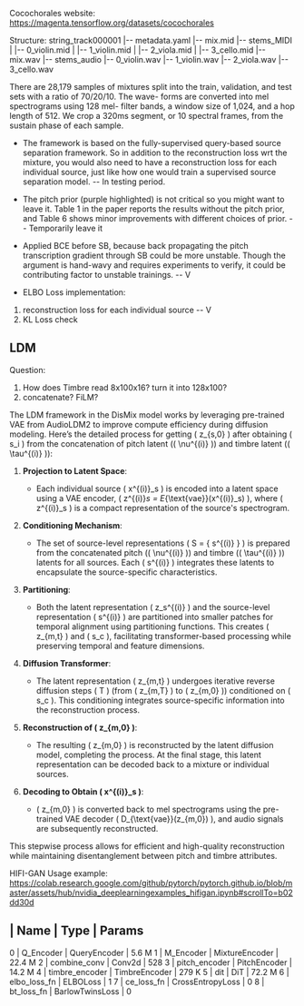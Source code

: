 Cocochorales website:
https://magenta.tensorflow.org/datasets/cocochorales

Structure:
string_track000001
   |-- metadata.yaml
   |-- mix.mid
   |-- stems_MIDI
   |    |-- 0_violin.mid
   |    |-- 1_violin.mid
   |    |-- 2_viola.mid
   |    |-- 3_cello.mid
   |-- mix.wav
   |-- stems_audio
        |-- 0_violin.wav
        |-- 1_violin.wav
        |-- 2_viola.wav
        |-- 3_cello.wav

There are 28,179 samples of mixtures split into the train, validation, and test sets with a ratio of 70/20/10. The wave- forms are converted into mel spectrograms using 128 mel- filter bands, a window size of 1,024, and a hop length of 512. We crop a 320ms segment, or 10 spectral frames, from the sustain phase of each sample.


- The framework is based on the fully-supervised query-based source separation framework. So in addition to the reconstruction loss wrt the mixture, you would also need to have a reconstruction loss for each individual source, just like how one would train a supervised source separation model. -- In testing period.

- The pitch prior (purple highlighted) is not critical so you might want to leave it. Table 1 in the paper reports the results without the pitch prior, and Table 6 shows minor improvements with different choices of prior. -- Temporarily leave it

- Applied BCE before SB, because back propagating the pitch transcription gradient through SB could be more unstable. Though the argument is hand-wavy and requires experiments to verify, it could be contributing factor to unstable trainings. -- V


- ELBO Loss implementation:
1. reconstruction loss for each individual source -- V
2. KL Loss check


## LDM
Question:
1. How does Timbre read 8x100x16? turn it into 128x100?
2. concatenate? FiLM?


The LDM framework in the DisMix model works by leveraging pre-trained VAE from AudioLDM2 to improve compute efficiency during diffusion modeling. Here’s the detailed process for getting \( z_{s,0} \) after obtaining \( s_i \) from the concatenation of pitch latent (\( \nu^{(i)} \)) and timbre latent (\( \tau^{(i)} \)):

1. **Projection to Latent Space**:
   - Each individual source \( x^{(i)}_s \) is encoded into a latent space using a VAE encoder, \( z^{(i)}_s = E_{\text{vae}}(x^{(i)}_s) \), where \( z^{(i)}_s \) is a compact representation of the source's spectrogram.

2. **Conditioning Mechanism**:
   - The set of source-level representations \( S = \{ s^{(i)} \} \) is prepared from the concatenated pitch (\( \nu^{(i)} \)) and timbre (\( \tau^{(i)} \)) latents for all sources. Each \( s^{(i)} \) integrates these latents to encapsulate the source-specific characteristics.

3. **Partitioning**:
   - Both the latent representation \( z_s^{(i)} \) and the source-level representation \( s^{(i)} \) are partitioned into smaller patches for temporal alignment using partitioning functions. This creates \( z_{m,t} \) and \( s_c \), facilitating transformer-based processing while preserving temporal and feature dimensions.

4. **Diffusion Transformer**:
   - The latent representation \( z_{m,t} \) undergoes iterative reverse diffusion steps \( T \) (from \( z_{m,T} \) to \( z_{m,0} \)) conditioned on \( s_c \). This conditioning integrates source-specific information into the reconstruction process.

5. **Reconstruction of \( z_{m,0} \)**:
   - The resulting \( z_{m,0} \) is reconstructed by the latent diffusion model, completing the process. At the final stage, this latent representation can be decoded back to a mixture or individual sources.

6. **Decoding to Obtain \( x^{(i)}_s \)**:
   - \( z_{m,0} \) is converted back to mel spectrograms using the pre-trained VAE decoder \( D_{\text{vae}}(z_{m,0}) \), and audio signals are subsequently reconstructed.

This stepwise process allows for efficient and high-quality reconstruction while maintaining disentanglement between pitch and timbre attributes.


HIFI-GAN Usage example:
https://colab.research.google.com/github/pytorch/pytorch.github.io/blob/master/assets/hub/nvidia_deeplearningexamples_hifigan.ipynb#scrollTo=b02dd30d


  | Name           | Type             | Params
----------------------------------------------------
0 | Q_Encoder      | QueryEncoder     | 5.6 M
1 | M_Encoder      | MixtureEncoder   | 22.4 M
2 | combine_conv   | Conv2d           | 528
3 | pitch_encoder  | PitchEncoder     | 14.2 M
4 | timbre_encoder | TimbreEncoder    | 279 K
5 | dit            | DiT              | 72.2 M
6 | elbo_loss_fn   | ELBOLoss         | 1
7 | ce_loss_fn     | CrossEntropyLoss | 0
8 | bt_loss_fn     | BarlowTwinsLoss  | 0
